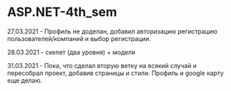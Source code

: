 # ASP.NET-4th_sem

27.03.2021 - Профиль не доделан, добавил авторизацию регистрацию пользователей/компаний и выбор регистрации.

28.03.2021 - скелет (два уровня) + модели

31.03.2021 - Пока, что сделал вторую ветку на всякий случай и пересобрал проект, добавив страницы и стили. Профиль и google карту еще делаю.
